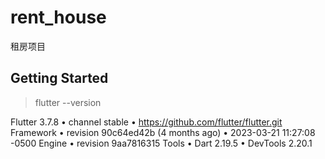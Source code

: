 # rent_house

租房项目

## Getting Started

>  flutter --version    

Flutter 3.7.8 • channel stable • https://github.com/flutter/flutter.git
Framework • revision 90c64ed42b (4 months ago) • 2023-03-21 11:27:08 -0500
Engine • revision 9aa7816315
Tools • Dart 2.19.5 • DevTools 2.20.1

## 